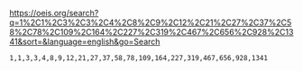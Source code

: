 https://oeis.org/search?q=1%2C1%2C3%2C3%2C4%2C8%2C9%2C12%2C21%2C27%2C37%2C58%2C78%2C109%2C164%2C227%2C319%2C467%2C656%2C928%2C1341&sort=&language=english&go=Search

`1,1,3,3,4,8,9,12,21,27,37,58,78,109,164,227,319,467,656,928,1341`